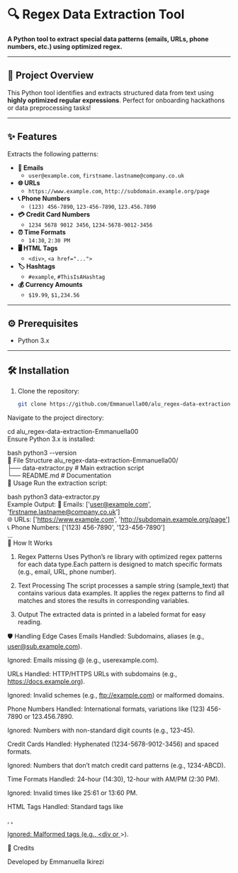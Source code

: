 # 🔍 Regex Data Extraction Tool  

**A Python tool to extract special  data patterns (emails, URLs, phone numbers, etc.) using optimized regex.**  

---

## 🚀 Project Overview  
This Python tool identifies and extracts structured data from text using **highly optimized regular expressions**. Perfect for onboarding hackathons or data preprocessing tasks!  

---

## ✨ Features  
Extracts the following patterns:  
- **📧 Emails**  
  - `user@example.com`, `firstname.lastname@company.co.uk`  
- **🌐 URLs**  
  - `https://www.example.com`, `http://subdomain.example.org/page`  
- **📞 Phone Numbers**  
  - `(123) 456-7890`, `123-456-7890`, `123.456.7890`  
- **💳 Credit Card Numbers**  
  - `1234 5678 9012 3456`, `1234-5678-9012-3456`  
- **⏰ Time Formats**  
  - `14:30`, `2:30 PM`  
- **🖥️ HTML Tags**  
  - `<div>`, `<a href="...">`  
- **🏷️ Hashtags**  
  - `#example`, `#ThisIsAHashtag`  
- **💰 Currency Amounts**  
  - `$19.99`, `$1,234.56`  

---

## ⚙️ Prerequisites  
- Python 3.x  

---

## 🛠️ Installation  
1. Clone the repository:  
   ```bash  
   git clone https://github.com/Emmanuella00/alu_regex-data-extraction-Emmanuella00.git  
Navigate to the project directory:

cd alu_regex-data-extraction-Emmanuella00  
Ensure Python 3.x is installed:

bash
python3 --version  
📂 File Structure
alu_regex-data-extraction-Emmanuella00/  
├── data-extractor.py  # Main extraction script  
└── README.md          # Documentation  
🏃 Usage
Run the extraction script:

bash
python3 data-extractor.py  
Example Output:
📧 Emails: ['user@example.com', 'firstname.lastname@company.co.uk']  
🌐 URLs: ['https://www.example.com', 'http://subdomain.example.org/page']  
📞 Phone Numbers: ['(123) 456-7890', '123-456-7890']  
...  
🧠 How It Works
1. Regex Patterns
Uses Python’s re library with optimized regex patterns for each data type.Each pattern is designed to match specific formats (e.g., email, URL, phone number).

2. Text Processing
The script processes a sample string (sample_text) that contains various data examples. It applies the regex patterns to find all matches and stores the results in corresponding variables.

3. Output 
The extracted data is printed in a labeled format for easy reading.

🛡️ Handling Edge Cases
Emails
Handled: Subdomains, aliases (e.g., user@sub.example.com).

Ignored: Emails missing @ (e.g., userexample.com).

URLs
Handled: HTTP/HTTPS URLs with subdomains (e.g., https://docs.example.org).

Ignored: Invalid schemes (e.g., ftp://example.com) or malformed domains.

Phone Numbers
Handled: International formats, variations like (123) 456-7890 or 123.456.7890.

Ignored: Numbers with non-standard digit counts (e.g., 123-45).

Credit Cards
Handled: Hyphenated (1234-5678-9012-3456) and spaced formats.

Ignored: Numbers that don’t match credit card patterns (e.g., 1234-ABCD).

Time Formats
Handled: 24-hour (14:30), 12-hour with AM/PM (2:30 PM).

Ignored: Invalid times like 25:61 or 13:60 PM.

HTML Tags
Handled: Standard tags like <div>, <a href="...">.

Ignored: Malformed tags (e.g., <div or <a>>).


👏 Credits

Developed by Emmanuella Ikirezi
